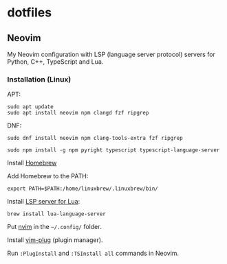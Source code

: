 # dotfiles
## Neovim
My Neovim configuration with LSP (language server protocol) servers for Python, C++, TypeScript and Lua.
### Installation (Linux)
APT:
```
sudo apt update
sudo apt install neovim npm clangd fzf ripgrep
```

DNF:

```
sudo dnf install neovim npm clang-tools-extra fzf ripgrep
```

```
sudo npm install -g npm pyright typescript typescript-language-server
```

Install [Homebrew](https://brew.sh)

Add Homebrew to the PATH:

```
export PATH=$PATH:/home/linuxbrew/.linuxbrew/bin/
```

Install [LSP server for Lua](https://github.com/LuaLS/lua-language-server):

```
brew install lua-language-server
```

Put [nvim](https://github.com/kirill-imanuilov/dotfiles/tree/main/.config/nvim) in the `~/.config/` folder.

Install [vim-plug](https://github.com/junegunn/vim-plug) (plugin manager).

Run `:PlugInstall` and `:TSInstall all` commands in Neovim.
